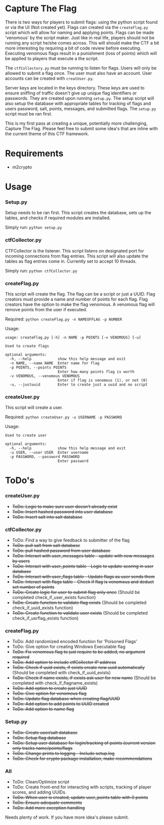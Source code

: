 Capture The Flag
===========

There is two ways for players to submit flags: using the python script found or via the UI (Not created yet). Flags can 
created via the `createFlag.py` script which will allow for naming and applying points. Flags can be made 'venomous' by 
the script maker. Just like in real life, players should not be running any script he/she comes across. This will should 
make the CTF a bit more interesting by requiring a bit of code review before executing. Executing venomous flags result 
in a punishment (loss of points) which will be applied to players that execute a the script.

The `ctfCollectory.py` must be running to listen for flags. Users will only be allowed to submit a flag once. The user
must also have an account. User accounts can be created with `creatUser.py`.

Server keys are located in the keys directory. These keys are used to ensure sniffing of traffic doesn't give up unique 
flag identifiers or passwords. They are created upon running `setup.py`. The setup script will also setup the database 
with appropriate tables for tracking of flags and users password, salt, points, messages, and submitted flags. The 
`setup.py` script must be ran first.

This is my first pass at creating a unique, potentially more challenging, Capture The Flag. Please feel free to submit
some idea's that are inline with the current theme of this CTF framework.
 
Requirements
=====

* m2crypto

Usage
=====

### Setup.py
Setup needs to be ran first. This script creates the database, sets up the tables, and checks if required modules are installed.

Simply run:
```python setup.py```

### ctfCollector.py
CTFCollector is the listener. This script listens on designated port for incoming connections from flag entries. This
 script will also update the tables as flag entries come in. Currently set to accept 10 threads.

Simply run:
```python ctfCollector.py```

### createFlag.py
This script will create the flag. The flag can be a script or just a UUID. Flag creators must provide a name and number 
of points for each flag. Flag creators have the option to make the flag venomous. A venomous flag will remove points 
from the user if executed.

Required:
```python createFlag.py -n NAMEOFFLAG -p NUMBER```

Usage:
```
usage: createFlag.py [-h] -n NAME -p POINTS [-v VENOMOUS] [-u]

Used to create flags

optional arguments:
  -h, --help            show this help message and exit
  -n NAME, --name NAME  Enter name for flag
  -p POINTS, --points POINTS
                        Enter how many points flag is worth
  -v VENOMOUS, --venomous VENOMOUS
                        Enter if flag is venomous (1), or not (0)
  -u, --justuuid        Enter to create just a uuid and no script
```

### createUser.py
This script will create a user.

Required:
```python createUser.py -u USERNAME -p PASSWORD```

Usage:

```
Used to create user

optional arguments:
  -h, --help            show this help message and exit
  -u USER, --user USER  Enter username
  -p PASSWORD, --password PASSWORD
                        Enter password
```

ToDo's
=====

### createUser.py
* ~~ToDo: Logic to make sure user doesn't already exist~~
* ~~ToDo: Insert hashed password into user database~~
* ~~ToDo: Insert salt into salt database~~

### ctfCollector.py
* ToDo: Find a way to give feedback to submitter of the flag
* ~~ToDo: pull salt from salt database~~
* ~~ToDo: pull hashed password from user database~~
* ~~ToDo: Interact with user_messages table - update with new messages by users~~
* ~~ToDo: Interact with user_points table - Logic to update scoring in user database~~
* ~~ToDo: Interact with user_flags table - Update flags as user sends them~~
* ~~ToDo: Interact with flags table - Check if flag is venomous and deduct set number of points~~
* ~~ToDo: Create logic for user to submit flag only once~~ (Should be completed check_if_user_exists function)
* ~~ToDo: Create function to validate flag exists~~ (Should be completed check_if_uuid_exists function)
* ~~ToDo: Create function to validate user exists~~ (Should be completed check_if_usrflag_exists function)

### createFlag.py
* ToDo: Add randomized encoded function for 'Poisoned Flags'
* ToDo: Give option for creating Windows Executable flag
* ~~ToDo: Fix venomous flag to just require to be added, no argument required~~
* ~~ToDo: Add option to include ctfCollector IP address~~
* ~~ToDo: Check if uuid exists, if exists create new uuid automatically~~ (Should be completed with check_if_uuid_exists)
* ~~ToDo: Check if name exists, if exists ask user for new name~~ (Should be completed with check_if_flagname_exists)
* ~~ToDo: Add option to create just UUID~~
* ~~ToDo: Give option for venomous flag~~
* ~~ToDo: Update flag database when creating flag/UUID~~
* ~~ToDo: Add option to add points to UUID created~~
* ~~ToDo: Add option to name flag~~

### Setup.py
* ~~ToDo: Create user/salt database~~
* ~~ToDo: Setup flag database~~
* ~~ToDo: Setup user database for login/tracking of points (current version only tracks name/points/flags~~
* ~~ToDo: Change prints to logging - Include setup.log~~
* ~~ToDo: Check for crypto package installation, make recommendations~~

### All
* ToDo: Clean/Optimize script
* ToDo: Create front-end for interacting with scripts, tracking of player scores, and adding UUIDs.
* ~~ToDo: When user is created, update user_points table with 0 points~~
* ~~ToDo: Ensure adequate comments~~
* ~~ToDo: Add more exception handling~~

Needs plenty of work. If you have more idea's please submit. 